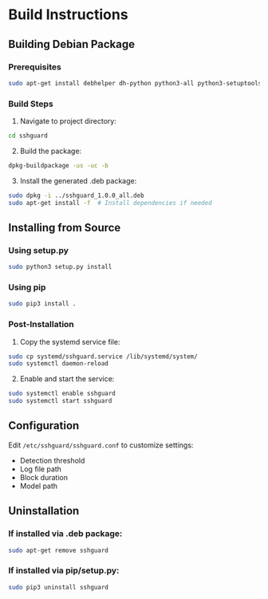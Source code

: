 # Build Instructions

## Building Debian Package

### Prerequisites

```bash
sudo apt-get install debhelper dh-python python3-all python3-setuptools
```

### Build Steps

1. Navigate to project directory:
```bash
cd sshguard
```

2. Build the package:
```bash
dpkg-buildpackage -us -uc -b
```

3. Install the generated .deb package:
```bash
sudo dpkg -i ../sshguard_1.0.0_all.deb
sudo apt-get install -f  # Install dependencies if needed
```

## Installing from Source

### Using setup.py

```bash
sudo python3 setup.py install
```

### Using pip

```bash
sudo pip3 install .
```

### Post-Installation

1. Copy the systemd service file:
```bash
sudo cp systemd/sshguard.service /lib/systemd/system/
sudo systemctl daemon-reload
```

2. Enable and start the service:
```bash
sudo systemctl enable sshguard
sudo systemctl start sshguard
```

## Configuration

Edit `/etc/sshguard/sshguard.conf` to customize settings:

- Detection threshold
- Log file path
- Block duration
- Model path

## Uninstallation

### If installed via .deb package:
```bash
sudo apt-get remove sshguard
```

### If installed via pip/setup.py:
```bash
sudo pip3 uninstall sshguard
```

